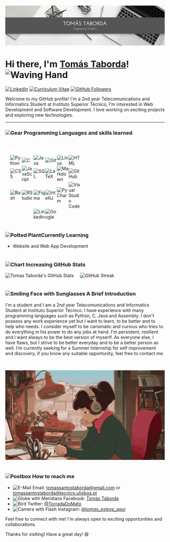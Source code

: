 <p align="center">
  <img src="linkedinheaders-desktop.png" width="1100"/>
</p>

# Hi there, I'm [Tomás Taborda]()! <img src="https://raw.githubusercontent.com/Tarikul-Islam-Anik/Animated-Fluent-Emojis/master/Emojis/Hand%20gestures/Waving%20Hand.png" alt="Waving Hand" width="40" height="40" />

[![LinkedIn](https://img.shields.io/badge/LinkedIn-Tomás_Taborda-blue)](https://www.linkedin.com/in/tomás-taborda-a028a8234/)
[![Curriculum Vitae](https://img.shields.io/badge/Curriculum_Vitae_-Tomás_Taborda-red)](https://github.com/thomastabs/thomastabs/blob/main/TomasTaborda.pdf)
[![GitHub Followers](https://img.shields.io/github/followers/thomastabs?label=Followers&style=social)](https://github.com/thomastabs)

Welcome to my GitHub profile! I'm a 2nd year Telecomunications and Informatics Student at Instituto Superior Técnico, I'm interested in Web Development and Software Development. I love working on exciting projects and exploring new technologies.

---

### <img src="https://raw.githubusercontent.com/Tarikul-Islam-Anik/Animated-Fluent-Emojis/master/Emojis/Objects/Gear.png" alt="Gear" width="28" height="28" />    Programming Languages and skills learned

<div style="display: flex; margin-top:60px; justify-content: center; align-items: center; flex-wrap: wrap; width: 50%;">
    <img alt="Python" width="37px" margin-right="37px" src="https://cdn.jsdelivr.net/gh/devicons/devicon/icons/python/python-plain.svg" />
    <img alt="C" width="37px" margin-right="37px" src="https://cdn.jsdelivr.net/gh/devicons/devicon/icons/c/c-original.svg" />
    <img alt="Java" width="37px" margin-right="37px" src="https://cdn.jsdelivr.net/gh/devicons/devicon/icons/java/java-original.svg"/>
    <img alt="Git" width="37px" margin-right="37px" src="https://cdn.jsdelivr.net/gh/devicons/devicon/icons/git/git-original.svg" />
    <img alt="Linux" width="37px" margin-right="37px" src="https://cdn.jsdelivr.net/gh/devicons/devicon/icons/linux/linux-original.svg" />
    <img alt="HTML" width="37px" margin-right="37px" src="https://cdn.jsdelivr.net/gh/devicons/devicon/icons/html5/html5-plain.svg" />
    <img alt="CSS" width="37px" margin-right="37px" src="https://cdn.jsdelivr.net/gh/devicons/devicon/icons/css3/css3-plain.svg" />
    <img alt="JavaScript" width="37px" margin-right="37px" width="45px" src="https://cdn.jsdelivr.net/gh/devicons/devicon/icons/javascript/javascript-plain.svg" />
    <img alt="SQL" width="37px" margin-right="37px" src="https://cdn.jsdelivr.net/gh/devicons/devicon/icons/postgresql/postgresql-original.svg" />
    <img alt="LaTeX" width="37px" margin-right="37px" src="https://cdn.jsdelivr.net/gh/devicons/devicon/icons/latex/latex-original.svg" />
    <img alt="Markdown" width="37px" margin-right="37px" src="https://cdn.jsdelivr.net/gh/devicons/devicon/icons/markdown/markdown-original.svg" />
    <img alt="GitHub" width="37px" margin-right="37px" src="https://cdn.jsdelivr.net/gh/devicons/devicon/icons/github/github-original.svg" />
    <img alt="Bash" width="37px" margin-right="37px" src="https://cdn.jsdelivr.net/gh/devicons/devicon/icons/bash/bash-original.svg" />
    <img alt="RStudio" width="37px" margin-right="37px" src="https://cdn.jsdelivr.net/gh/devicons/devicon/icons/rstudio/rstudio-original.svg" />
    <img alt="Figma" width="37px" margin-right="37px" src="https://cdn.jsdelivr.net/gh/devicons/devicon/icons/figma/figma-original.svg" />
    <img alt="IntelliJ" width="37px" margin-right="37px" src="https://cdn.jsdelivr.net/gh/devicons/devicon/icons/intellij/intellij-original.svg" />
    <img alt="PyCharm" width="37px" margin-right="37px" src="https://cdn.jsdelivr.net/gh/devicons/devicon/icons/pycharm/pycharm-original.svg" />
    <img alt="Visual Studio Code" width="37px" margin-right="37px" src="https://cdn.jsdelivr.net/gh/devicons/devicon/icons/visualstudio/visualstudio-plain.svg" />
    <img alt="LinkedIn" width="37px" margin-right="37px" src="https://cdn.jsdelivr.net/gh/devicons/devicon/icons/linkedin/linkedin-original.svg" />
    <img alt="Google" width="37px" margin-right="37px" src="https://cdn.jsdelivr.net/gh/devicons/devicon/icons/google/google-original.svg" />
  </div>
</div>

#

### <img src="https://raw.githubusercontent.com/Tarikul-Islam-Anik/Animated-Fluent-Emojis/master/Emojis/Animals/Potted%20Plant.png" alt="Potted Plant" width="31" height="31" />Currently Learning

- Website and Web App Development

#

### <img src="https://raw.githubusercontent.com/Tarikul-Islam-Anik/Animated-Fluent-Emojis/master/Emojis/Objects/Chart%20Increasing.png" alt="Chart Increasing" width="25" height="25" />  GitHub Stats

![Tomas Taborda's GitHub Stats](https://github-readme-stats.vercel.app/api?username=thomastabs&show_icons=true&thme=gruvbox)
&nbsp;
&nbsp;
![GitHub Streak](https://streak-stats.demolab.com?user=thomastabs&theme=gruvbox&border_radius=4.5)

#

### <img src="https://raw.githubusercontent.com/Tarikul-Islam-Anik/Animated-Fluent-Emojis/master/Emojis/Smilies/Smiling%20Face%20with%20Sunglasses.png" alt="Smiling Face with Sunglasses" width="25" height="25" /> A Brief Introduction  
   I'm a student and I am a 2nd year Telecomunications and Informatics Student at Instituto Superior Técnico. I have experience with many programming languages such as Python, C, Java and Assembly. I don't possess any work experience yet but I want to learn, to be better and to help who needs. I consider myself to be carismatic and curious who tries to do everything in his power to do any jobs at hand. I'm persistent, resilient and I want always to be the best version of myserlf. As everyone else, I have flaws, but I strive to be better everyday and to be a better person as well. I’m currently seeking for a Summer Internship for self improvement and discovery, if you know any suitable opportunity, feel free to contact me.

&nbsp;
&nbsp;
&nbsp;

<p align="center">
  <img src="lofi-girl-music.gif" alt="animated" width="950"/>
</p>

</details>

# 

### <img src="https://raw.githubusercontent.com/Tarikul-Islam-Anik/Animated-Fluent-Emojis/master/Emojis/Objects/Postbox.png" alt="Postbox" width="27" height="27" />  How to reach me

- <img src="https://raw.githubusercontent.com/Tarikul-Islam-Anik/Animated-Fluent-Emojis/master/Emojis/Objects/E-Mail.png" alt="E-Mail" width="25" height="25" />  Email: tomassantostaborda@gmail.com or tomassantostaborda@tecnico.ulisboa.pt
- <img src="https://raw.githubusercontent.com/Tarikul-Islam-Anik/Animated-Fluent-Emojis/master/Emojis/Travel%20and%20places/Globe%20with%20Meridians.png" alt="Globe with Meridians" width="25" height="25" />  Facebook: [Tomás Taborda](https://www.facebook.com/profile.php?id=370007571926646/)
- <img src="https://raw.githubusercontent.com/Tarikul-Islam-Anik/Animated-Fluent-Emojis/master/Emojis/Animals/Bird.png" alt="Bird" width="25" height="25" />  Twitter: [@TorradaDoMato](https://twitter.com/TorradaDoMato)
- <img src="https://raw.githubusercontent.com/Tarikul-Islam-Anik/Animated-Fluent-Emojis/master/Emojis/Objects/Camera%20with%20Flash.png" alt="Camera with Flash" width="25" height="25" />  Instagram: [@_tomas_esteve_aqui_](https://www.instagram.com/_tomas_esteve_aqui_/)

Feel free to connect with me! I'm always open to exciting opportunities and collaborations.

Thanks for visiting! Have a great day! 😄
